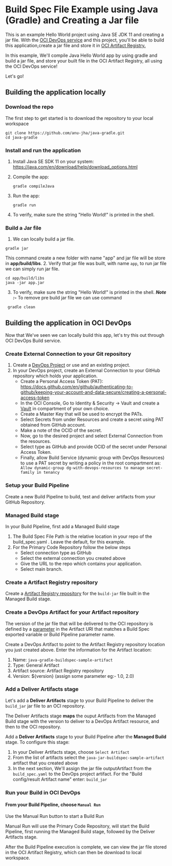 # Build Spec File Example using Java (Gradle) and Creating a Jar file

This is an example Hello World project using Java SE JDK 11 and creating a jar file. With the [OCI DevOps service](https://www.oracle.com/devops/devops-service/) and this project, you'll be able to build this application,create a jar file and store it in [OCI Artifact Registry.](https://docs.oracle.com/en-us/iaas/artifacts/using/overview.htm)

In this example, We'll compile Java Hello World app by using gradle and  build a jar file, and store your built file in the OCI Artifact Registry,  all using the OCI DevOps service!

Let's go!

## Building the application locally

### Download the repo
The first step to get started is to download the repository to your local workspace

```shell
git clone https://github.com/anu-jha/java-gradle.git
cd java-gradle
```

### Install and run the application

1. Install Java SE SDK 11 on your system: https://java.com/en/download/help/download_options.html
2. Compile the app: 

   ```gradle compileJava```
3. Run the app:
   
    ```gradle run```
4. To verify, make sure the string "Hello World!" is printed in the shell.

### Build a Jar file 
1. We can locally build a jar file.

  ```
  gradle jar
  ```
 This command create a new folder with name "app" and jar file will be store in **app/build/libs**.
2. Verify that jar file was built, with name `app`, to run jar file we can simply run jar file.

```shell
cd app/build/libs
java -jar app.jar
```

3. To verify, make sure the string "Hello World!" is printed in the shell.
 ***Note :-***
  To remove pre build jar file we can use command 
  ```
   gradle clean
  ```
## Building the application in OCI DevOps
Now that We've seen we can locally build this app, let's try this out through OCI DevOps Build service.

### Create External Connection to your Git repository 

1. Create a [DevOps Project](https://docs.oracle.com/en-us/iaas/Content/devops/using/devops_projects.htm) or use and an existing project. 
2. In your DevOps project, create an External Connection to your GitHub repository which holds your application.
   - Create a Personal Access Token (PAT): https://docs.github.com/en/github/authenticating-to-github/keeping-your-account-and-data-secure/creating-a-personal-access-token
   - In the OCI Console, Go to Identity & Security -> Vault and create a [Vault]( https://docs.oracle.com/en-us/iaas/Content/KeyManagement/Concepts/keyoverview.htm) in compartment of your own choice.
   - Create a Master Key that will be used to encrypt the PATs. 
   - Select Secrets from under Resources and create a secret using PAT obtained from GitHub account.
   - Make a note of the OCID of the secret.
   - Now, go to the desired project and select External Connection from the resources.
   - Select type as GitHub and provide OCID of the secret under Personal Access Token.
   - Finally, allow Build Service (dynamic group with DevOps Resources) to use a PAT secret by writing a policy in the root compartment as: ``` Allow dynamic-group dg-with-devops-resources to manage secret-family in tenancy```

### Setup your Build Pipeline
Create a new Build Pipeline to build, test and deliver artifacts from your GitHub Repository.

### Managed Build stage
In your Build Pipeline, first add a Managed Build stage
1. The Build Spec File Path is the relative location in your repo of the build_spec.yaml . Leave the default, for this example.
2. For the Primary Code Repository follow the below steps
    - Select connection type as GitHub
    - Select the external connection you created above
    - Give the URL to the repo which contains your application.
    - Select main branch.
    
### Create a Artifact Registry repository
Create a [Artifact Registry repository](https://docs.oracle.com/en-us/iaas/artifacts/using/manage-repos.htm#create-repo) for the `build-jar` file built in the Managed Build stage.

### Create a DevOps Artifact for your Artifact repository
The version of the jar file that will be delivered to the OCI repository is defined by a [parameter](https://docs.oracle.com/en-us/iaas/Content/devops/using/configuring_parameters.htm) in the Artifact URI that matches a Build Spec exported variable or Build Pipeline parameter name.

Create a DevOps Artifact to point to the Artifact Registry repository location you just created above. Enter the information for the Artifact location:
1. Name: `java-gradle-buildspec-sample-artifact`
2. Type: General Artifact
3. Artifact source: Artifact Registry repository
4. Version: ${version} (assign some parameter eg:- 1.0, 2.0)
### Add a Deliver Artifacts stage
Let's add a **Deliver Artifacts** stage to your Build Pipeline to deliver the `build_jar` jar file to an OCI repository.

The Deliver Artifacts stage **maps** the ouput Artifacts from the Managed Build stage with the version to deliver to a DevOps Artifact resource, and then to the OCI repository.

Add a **Deliver Artifacts** stage to your Build Pipeline after the **Managed Build** stage. To configure this stage:
1. In your Deliver Artifacts stage, choose `Select Artifact`
1. From the list of artifacts select the `java-jar-buildspec-sample-artifact` artifact that you created above
1. In the next section, We'll assign the  jar file outputArtifact from the `build_spec.yaml` to the DevOps project artifact. For the "Build config/result Artifact name" enter: `build_jar`


### Run your Build in OCI DevOps

#### From your Build Pipeline, choose `Manual Run`
Use the Manual Run button to start a Build Run

Manual Run will use the Primary Code Repository, will start the Build Pipeline, first running the Managed Build stage, followed by the Deliver Artifacts stage.

After the Build Pipeline execution is complete, we can view the jar file stored in the OCI Artifact Registry, which can then be download to local workspace. 

